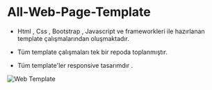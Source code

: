 # All-Web-Page-Template

- Html , Css , Bootstrap , Javascript ve frameworkleri ile hazırlanan template çalışmalarından oluşmaktadır.

- Tüm template çalışmaları tek bir repoda toplanmıştır.

- Tüm template'ler responsive tasarımdır .


![Web Template](https://github.com/ErenCanKONUK/All-Web-Page-Template/assets/97176491/31276db8-2af6-4e1e-a479-3af5e3286673)
